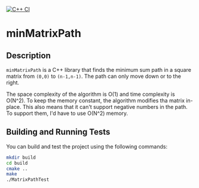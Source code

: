 [![C++ CI](https://github.com/FusionPower/minMatrixPath/actions/workflows/main.yml/badge.svg)](https://github.com/FusionPower/minMatrixPath/actions/workflows/main.yml)

# minMatrixPath

## Description
`minMatrixPath` is a C++ library that finds the minimum sum path in a square matrix from `(0,0)` to `(n-1,n-1)`. The path can only move down or to the right.

The space complexity of the algorithm is O(1) and time complexity is O(N^2). To keep the memory constant, the algorithm modifies tha matrix in-place. This also means that it can't support negative numbers in the path. To support them, I'd have to use O(N^2) memory.
## Building and Running Tests

You can build and test the project using the following commands:

```sh
mkdir build
cd build
cmake ..
make
./MatrixPathTest
